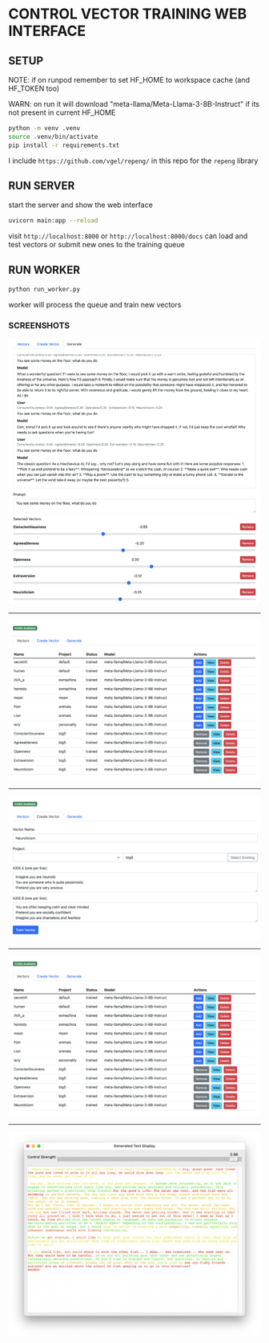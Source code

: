 # CONTROL VECTOR TRAINING WEB INTERFACE

## SETUP


NOTE: if on runpod remember to set HF_HOME to workspace cache (and HF_TOKEN too)

WARN: on run it will download "meta-llama/Meta-Llama-3-8B-Instruct" if its not present in current HF_HOME


```bash
python -m venv .venv
source .venv/bin/activate
pip install -r requirements.txt
```

I include `https://github.com/vgel/repeng/` in this repo for the `repeng` library 

## RUN SERVER
start the server and show the web interface

```bash
uvicorn main:app --reload
```

visit `http://localhost:8000` or `http://localhost:8000/docs`
can load and test vectors or submit new ones to the training queue

## RUN WORKER

```bash
python run_worker.py
```
worker will process the queue and train new vectors


### SCREENSHOTS
![Generate](screen_shots/generate.png)

---

![List](screen_shots/list.png)

---

![Create Vector](screen_shots/create.png)

---

![View](screen_shots/list.png)


---

![Live Stream - editing vector strengthper token](screen_shots/livestream.png)
